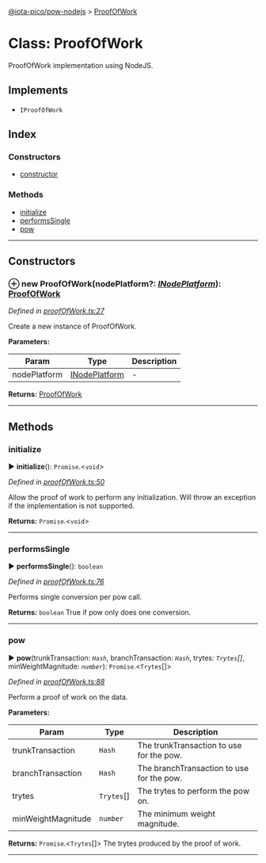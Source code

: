 [@iota-pico/pow-nodejs](../README.md) > [ProofOfWork](../classes/proofofwork.md)



# Class: ProofOfWork


ProofOfWork implementation using NodeJS.

## Implements

* `IProofOfWork`

## Index

### Constructors

* [constructor](proofofwork.md#constructor)


### Methods

* [initialize](proofofwork.md#initialize)
* [performsSingle](proofofwork.md#performssingle)
* [pow](proofofwork.md#pow)



---
## Constructors
<a id="constructor"></a>


### ⊕ **new ProofOfWork**(nodePlatform?: *[INodePlatform](../interfaces/inodeplatform.md)*): [ProofOfWork](proofofwork.md)


*Defined in [proofOfWork.ts:27](https://github.com/iotaeco/iota-pico-pow-nodejs/blob/24de9cd/src/proofOfWork.ts#L27)*



Create a new instance of ProofOfWork.


**Parameters:**

| Param | Type | Description |
| ------ | ------ | ------ |
| nodePlatform | [INodePlatform](../interfaces/inodeplatform.md)   |  - |





**Returns:** [ProofOfWork](proofofwork.md)

---


## Methods
<a id="initialize"></a>

###  initialize

► **initialize**(): `Promise`.<`void`>



*Defined in [proofOfWork.ts:50](https://github.com/iotaeco/iota-pico-pow-nodejs/blob/24de9cd/src/proofOfWork.ts#L50)*



Allow the proof of work to perform any initialization. Will throw an exception if the implementation is not supported.




**Returns:** `Promise`.<`void`>





___

<a id="performssingle"></a>

###  performsSingle

► **performsSingle**(): `boolean`



*Defined in [proofOfWork.ts:76](https://github.com/iotaeco/iota-pico-pow-nodejs/blob/24de9cd/src/proofOfWork.ts#L76)*



Performs single conversion per pow call.




**Returns:** `boolean`
True if pow only does one conversion.






___

<a id="pow"></a>

###  pow

► **pow**(trunkTransaction: *`Hash`*, branchTransaction: *`Hash`*, trytes: *`Trytes`[]*, minWeightMagnitude: *`number`*): `Promise`.<`Trytes`[]>



*Defined in [proofOfWork.ts:88](https://github.com/iotaeco/iota-pico-pow-nodejs/blob/24de9cd/src/proofOfWork.ts#L88)*



Perform a proof of work on the data.


**Parameters:**

| Param | Type | Description |
| ------ | ------ | ------ |
| trunkTransaction | `Hash`   |  The trunkTransaction to use for the pow. |
| branchTransaction | `Hash`   |  The branchTransaction to use for the pow. |
| trytes | `Trytes`[]   |  The trytes to perform the pow on. |
| minWeightMagnitude | `number`   |  The minimum weight magnitude. |





**Returns:** `Promise`.<`Trytes`[]>
The trytes produced by the proof of work.






___


